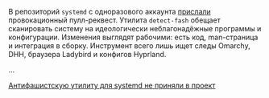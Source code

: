 <!--2025-10-19 14:12:10-->
<div class="yb">
  <div class="rss habr"><p>В репозиторий <code>systemd</code> c одноразового аккаунта <a href="https://github.com/systemd/systemd/pull/39285" rel="noopener noreferrer nofollow">прислали</a> провокационный пулл-реквест. Утилита <code>detect-fash</code> обещает сканировать систему на идеологически неблагонадёжные программы и конфигурации. Изменения выглядят рабочими: есть код, man-страница и интеграция в сборку. Инструмент всего лишь ищет следы Omarchy, DHH, браузера Ladybird и конфигов Hyprland.</p>... <p class="titl"><a href="https://habr.com/ru/news/958022/?utm_source=habrahabr&utm_medium=rss&utm_campaign=958022">Антифашистскую утилиту для systemd не приняли в проект</a></p></div>
</div>
